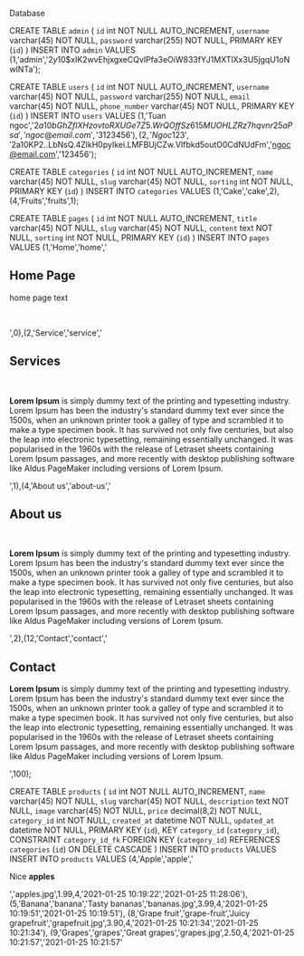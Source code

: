 Database


CREATE TABLE `admin` (
`id` int NOT NULL AUTO_INCREMENT,
`username` varchar(45) NOT NULL,
`password` varchar(255) NOT NULL,
PRIMARY KEY (`id`)
)
INSERT INTO `admin` VALUES (1,'admin','$2y$10$xIK2wvEhjxgxeCQvlPfa3eOiW833fYJ1MXTlXx3U5jgqU1oNwlNTa');



CREATE TABLE `users` (
`id` int NOT NULL AUTO_INCREMENT,
`username` varchar(45) NOT NULL,
`password` varchar(255) NOT NULL,
`email` varchar(45) NOT NULL,
`phone_number` varchar(45) NOT NULL,
PRIMARY KEY (`id`)
)
INSERT INTO `users` VALUES (1,'Tuan ngoc','$2a$10$bGhZfIXHzovtoRXUGe7Z5.WrQOffSz615MUOHLZRz7hqvnr25aPsa','ngoc@email.com','3123456'),(2,'Ngoc123','$2a$10$KP2..LbNsQ.4ZlkH0pyIkei.LMFBUjCZw.VIfbkd5outO0CdNUdFm','ngoc@email.com','123456');



CREATE TABLE `categories` (
`id` int NOT NULL AUTO_INCREMENT,
`name` varchar(45) NOT NULL,
`slug` varchar(45) NOT NULL,
`sorting` int NOT NULL,
PRIMARY KEY (`id`)
)
INSERT INTO `categories` 
VALUES (1,'Cake','cake',2),
(4,'Fruits','fruits',1);



CREATE TABLE `pages` (
`id` int NOT NULL AUTO_INCREMENT,
`title` varchar(45) NOT NULL,
`slug` varchar(45) NOT NULL,
`content` text NOT NULL,
`sorting` int NOT NULL,
PRIMARY KEY (`id`)
)
INSERT INTO `pages` VALUES 
(1,'Home','home','<h2>Home Page</h2><p>home page text</p><p>&nbsp;</p>',0),(2,'Service','service','<h2>Services</h2><p>&nbsp;</p><p><strong>Lorem Ipsum</strong> is simply dummy text of the printing and typesetting industry. Lorem Ipsum has been the industry\'s standard dummy text ever since the 1500s, when an unknown printer took a galley of type and scrambled it to make a type specimen book. It has survived not only five centuries, but also the leap into electronic typesetting, remaining essentially unchanged. It was popularised in the 1960s with the release of Letraset sheets containing Lorem Ipsum passages, and more recently with desktop publishing software like Aldus PageMaker including versions of Lorem Ipsum.</p>',1),(4,'About us','about-us','<h2>About us</h2><p>&nbsp;</p><p><strong>Lorem Ipsum</strong> is simply dummy text of the printing and typesetting industry. Lorem Ipsum has been the industry\'s standard dummy text ever since the 1500s, when an unknown printer took a galley of type and scrambled it to make a type specimen book. It has survived not only five centuries, but also the leap into electronic typesetting, remaining essentially unchanged. It was popularised in the 1960s with the release of Letraset sheets containing Lorem Ipsum passages, and more recently with desktop publishing software like Aldus PageMaker including versions of Lorem Ipsum.</p>',2),(12,'Contact','contact','<h2>Contact</h2><p><strong>Lorem Ipsum</strong> is simply dummy text of the printing and typesetting industry. Lorem Ipsum has been the industry\'s standard dummy text ever since the 1500s, when an unknown printer took a galley of type and scrambled it to make a type specimen book. It has survived not only five centuries, but also the leap into electronic typesetting, remaining essentially unchanged. It was popularised in the 1960s with the release of Letraset sheets containing Lorem Ipsum passages, and more recently with desktop publishing software like Aldus PageMaker including versions of Lorem Ipsum.</p>',100);



CREATE TABLE `products` (
`id` int NOT NULL AUTO_INCREMENT,
`name` varchar(45) NOT NULL,
`slug` varchar(45) NOT NULL,
`description` text NOT NULL,
`image` varchar(45) NOT NULL,
`price` decimal(8,2) NOT NULL,
`category_id` int NOT NULL,
`created_at` datetime NOT NULL,
`updated_at` datetime NOT NULL,
PRIMARY KEY (`id`),
KEY `category_id` (`category_id`),
CONSTRAINT `category_id_fk` FOREIGN KEY (`category_id`) REFERENCES `categories` (`id`) ON DELETE CASCADE
)
INSERT INTO `products` VALUES
INSERT INTO `products` VALUES
(4,'Apple','apple','<p>Nice <strong>apples</strong></p>','apples.jpg',1.99,4,'2021-01-25 10:19:22','2021-01-25 11:28:06'),
(5,'Banana','banana','Tasty bananas','bananas.jpg',3.99,4,'2021-01-25 10:19:51','2021-01-25 10:19:51'),
(8,'Grape fruit','grape-fruit','Juicy grapefruit','grapefruit.jpg',3.90,4,'2021-01-25 10:21:34','2021-01-25 10:21:34'),
(9,'Grapes','grapes','Great grapes','grapes.jpg',2.50,4,'2021-01-25 10:21:57','2021-01-25 10:21:57'